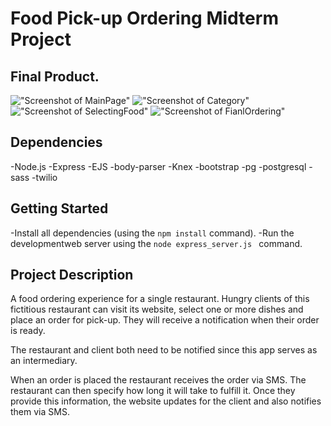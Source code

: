 #  Food Pick-up Ordering Midterm Project

## Final Product.

!["Screenshot of MainPage"](https://github.com/ginyeqm/midTerm/master/DOC/mainPage.png)
!["Screenshot of Category"](https://github.com/ginyeqm/midTerm/master/DOC/Category.png)
!["Screenshot of SelectingFood"](https://github.com/ginyeqm/midTerm/master/DOC/SelectingFood.png)
!["Screenshot of FianlOrdering"](https://github.com/ginyeqm/midTerm/master/DOC/finalOrdering.png)



## Dependencies

-Node.js
-Express
-EJS
-body-parser
-Knex
-bootstrap
-pg
-postgresql
-sass
-twilio


## Getting Started
-Install all dependencies (using the `npm install` command).
-Run the developmentweb server using the `node express_server.js ` command.

##  Project Description

A food ordering experience for a single restaurant. Hungry clients of this fictitious restaurant can visit its website, select one or more dishes and place an order for pick-up. They will receive a notification when their order is ready.

The restaurant and client both need to be notified since this app serves as an intermediary.

When an order is placed the restaurant receives the order via SMS. The restaurant can then specify how long it will take to fulfill it. Once they provide this information, the website updates for the client and also notifies them via SMS.

